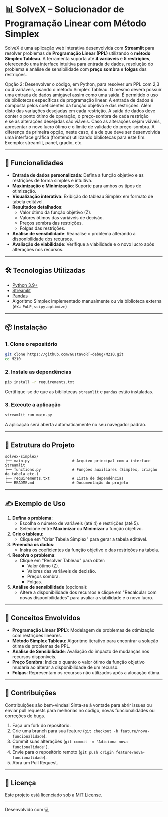 # 📊 SolveX – Solucionador de Programação Linear com Método Simplex

SolveX é uma aplicação web interativa desenvolvida com **Streamlit** para resolver problemas de **Programação Linear (PPL)** utilizando o **método Simplex Tableau**. A ferramenta suporta até **4 variáveis** e **5 restrições**, oferecendo uma interface intuitiva para entrada de dados, resolução do problema e análise de sensibilidade com **preço sombra** e **folgas** das restrições.

Opção 2: Desenvolver o código, em Python, para resolver um PPL com 2,3 ou 4 variáveis, usando 
o método Simplex Tableau. O mesmo deverá possuir uma entrada de dados amigável assim 
como uma saída. É permitido o uso de bibliotecas específicas de programação linear. 
A entrada de dados é composta pelos coeficientes da função objetivo e das restrições. Além 
disto das variações desejadas em cada restrição. 
A saída de dados deve conter o ponto ótimo de operação, o preço-sombra de cada restrição  
e se as alterações desejadas são viáveis. Caso as alterações sejam viáveis, apresentar o novo 
lucro ótimo e o limite de validade do preço-sombra. 
A diferença da primeira opção, neste caso, é a de que deve ser desenvolvida uma interface 
gráfica (frontend) utilizando bibliotecas para este fim. Exemplo: streamlit, panel, gradio, etc. 

---

## 🚀 Funcionalidades

- **Entrada de dados personalizada**: Defina a função objetivo e as restrições de forma simples e intuitiva.
- **Maximização e Minimização**: Suporte para ambos os tipos de otimização.
- **Visualização interativa**: Exibição do tableau Simplex em formato de tabela editável.
- **Resultados detalhados**:
  - Valor ótimo da função objetivo (Z).
  - Valores ótimos das variáveis de decisão.
  - Preços sombra das restrições.
  - Folgas das restrições.
- **Análise de sensibilidade**: Reanalise o problema alterando a disponibilidade dos recursos.
- **Avaliação de viabilidade**: Verifique a viabilidade e o novo lucro após alterações nos recursos.

---

## 🛠️ Tecnologias Utilizadas

- [Python 3.9+](https://www.python.org/)
- [Streamlit](https://streamlit.io/)
- [Pandas](https://pandas.pydata.org/)
- Algoritmo Simplex implementado manualmente ou via biblioteca externa (ex.: `PuLP`, `scipy.optimize`)

---

## 📦 Instalação

### 1. Clone o repositório

```bash
git clone https://github.com/GustavoRT-debug/M210.git
cd M210
```

### 2. Instale as dependências

```bash
pip install -r requirements.txt
```

Certifique-se de que as bibliotecas `streamlit` e `pandas` estão instaladas.

### 3. Execute a aplicação

```bash
streamlit run main.py
```

A aplicação será aberta automaticamente no seu navegador padrão.

---

## 📂 Estrutura do Projeto

```
solvex-simplex/
├── main.py                   # Arquivo principal com a interface Streamlit
├── functions.py              # Funções auxiliares (Simplex, criação da tabela etc.)
├── requirements.txt          # Lista de dependências
└── README.md                 # Documentação do projeto
```

---

## ✍️ Exemplo de Uso

1. **Defina o problema**:
   - Escolha o número de variáveis (até 4) e restrições (até 5).
   - Selecione entre **Maximizar** ou **Minimizar** a função objetivo.
2. **Crie o tableau**:
   - Clique em "Criar Tabela Simplex" para gerar a tabela editável.
3. **Preencha os dados**:
   - Insira os coeficientes da função objetivo e das restrições na tabela.
4. **Resolva o problema**:
   - Clique em "Resolver Tableau" para obter:
     - Valor ótimo (Z).
     - Valores das variáveis de decisão.
     - Preços sombra.
     - Folgas.
5. **Análise de sensibilidade** (opcional):
   - Altere a disponibilidade dos recursos e clique em "Recalcular com novas disponibilidades" para avaliar a viabilidade e o novo lucro.

---

## 🧠 Conceitos Envolvidos

- **Programação Linear (PPL)**: Modelagem de problemas de otimização com restrições lineares.
- **Método Simplex Tableau**: Algoritmo iterativo para encontrar a solução ótima de problemas de PPL.
- **Análise de Sensibilidade**: Avaliação do impacto de mudanças nos recursos disponíveis.
- **Preço Sombra**: Indica o quanto o valor ótimo da função objetivo mudaria ao alterar a disponibilidade de um recurso.
- **Folgas**: Representam os recursos não utilizados após a alocação ótima.

---

## 🤝 Contribuições

Contribuições são bem-vindas! Sinta-se à vontade para abrir issues ou enviar pull requests para melhorias no código, novas funcionalidades ou correções de bugs.

1. Faça um fork do repositório.
2. Crie uma branch para sua feature (`git checkout -b feature/nova-funcionalidade`).
3. Commit suas alterações (`git commit -m 'Adiciona nova funcionalidade'`).
4. Envie para o repositório remoto (`git push origin feature/nova-funcionalidade`).
5. Abra um Pull Request.

---

## 📜 Licença

Este projeto está licenciado sob a [MIT License](LICENSE).

---

Desenvolvido com 💻 
```
